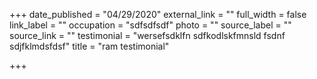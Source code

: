 +++
date_published = "04/29/2020"
external_link = ""
full_width = false
link_label = ""
occupation = "sdfsdfsdf"
photo = ""
source_label = ""
source_link = ""
testimonial = "wersefsdklfn sdfkodlskfmnsld fsdnf sdjfklmdsfdsf"
title = "ram testimonial"

+++
